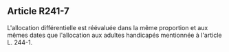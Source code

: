 ## Article R241-7

L'allocation différentielle est réévaluée dans la même proportion et aux mêmes dates que l'allocation aux
adultes handicapés mentionnée à l'article L. 244-1.


